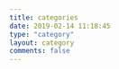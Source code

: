 ```yaml
---
title: categories
date: 2019-02-14 11:18:45
type: "category"
layout: category
comments: false
---
```

